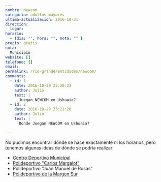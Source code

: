 ```yaml
---
nombre: Newcom
categoria: adultos-mayores
ultima-actualizacion: 2016-10-31
direccion: 
  lugar: 
horario: 
  - {dia: "", hora: "", nota: "" }
precio: gratis
nota: | 
  Municipio
website: []
telefono: []
email: 
permalink: /rio-grande/entidades/newcom/
comments:
  - id: 1
    date: 2016-10-29 23:20:21
    author: Julio
    text: |
      Juegan NEWCOM en Ushuaia?
  - id: 2
    date: 2016-10-29 23:21:20
    author: Julio
    text: |
      Donde Juegan NEWCOM en Ushuaia?

---
```


No pudimos encontrar dónde se hace exactamente ni los horarios, pero tenemos algunas ideas de dónde se podría realizar:

- [Centro Deportivo Municipal]({{site.data.wiki.rg-lugares}}/centro-deportivo-municipal/)
- [Polideportivo "Carlos Margalot"]({{site.data.wiki.rg-lugares}}/polideportivo-margalot/)
- Polideportivo "Juan Manuel de Rosas"
- [Polideportivo de la Margen Sur]({{site.data.wiki.rg-lugares}}/gimnasio-margen-sur/)


